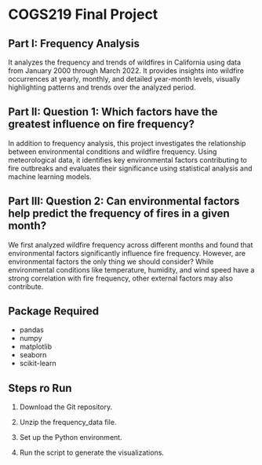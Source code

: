 # COGS219 Final Project

## Part I: Frequency Analysis
It analyzes the frequency and trends of wildfires in California using data from January 2000 through March 2022. It provides insights into wildfire occurrences at yearly, monthly, and detailed year-month levels, visually highlighting patterns and trends over the analyzed period.

## Part II: Question 1: Which factors have the greatest influence on fire frequency?
In addition to frequency analysis, this project investigates the relationship between environmental conditions and wildfire frequency. Using meteorological data, it identifies key environmental factors contributing to fire outbreaks and evaluates their significance using statistical analysis and machine learning models.

## Part III: Question 2: Can environmental factors help predict the frequency of fires in a given month?
We first analyzed wildfire frequency across different months and found that environmental factors significantly influence fire frequency. However, are environmental factors the only thing we should consider? While environmental conditions like temperature, humidity, and wind speed have a strong correlation with fire frequency, other external factors may also contribute.

## Package Required
- pandas
- numpy
- matplotlib
- seaborn
- scikit-learn

## Steps ro Run
1. Download the Git repository.

2. Unzip the frequency_data file.

3. Set up the Python environment.

4. Run the script to generate the visualizations.